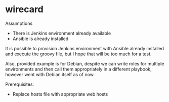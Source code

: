 # wirecard
Assumptions

- There is Jenkins environment already available
- Ansible is already installed

It is possible to provision Jenkins environment with Ansible already installed and execute the groovy file, but I hope that will be too much for a test.

Also, provided example is for Debian, despite we can write roles for multiple environments and then call them appropriately in a different playbook, however went with Debian itself as of now.

Prerequisites:

- Replace hosts file with appropriate web hosts


